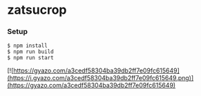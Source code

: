 # zatsucrop

### Setup
```
$ npm install
$ npm run build
$ npm run start
```

[![https://gyazo.com/a3cedf58304ba39db2ff7e09fc615649](https://i.gyazo.com/a3cedf58304ba39db2ff7e09fc615649.png)](https://gyazo.com/a3cedf58304ba39db2ff7e09fc615649)